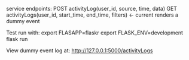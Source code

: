 service endpoints:
 POST activityLog(user_id, source, time, data<other parameters>)
 GET activityLogs(user_id, start_time, end_time, filters<filters on other parameters>) <- current renders a dummy event

Test run with:
 export FLASAPP=flaskr
 export FLASK_ENV=development
 flask run

View dummy event log at: http://127.0.0.1:5000/activityLogs
